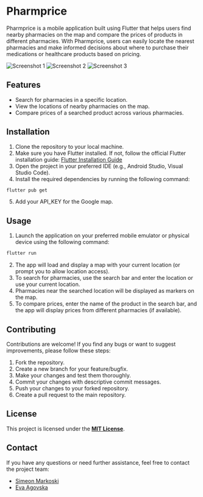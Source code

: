 # Pharmprice

Pharmprice is a mobile application built using Flutter that helps users find nearby pharmacies on the map and compare the prices of products in different pharmacies. With Pharmprice, users can easily locate the nearest pharmacies and make informed decisions about where to purchase their medications or healthcare products based on pricing.

![Screenshot 1](screenshot_1.png)
![Screenshot 2](screenshot_2.png)
![Screenshot 3](screenshot_3.png)

## Features

- Search for pharmacies in a specific location.
- View the locations of nearby pharmacies on the map.
- Compare prices of a searched product across various pharmacies.

## Installation

1. Clone the repository to your local machine.
2. Make sure you have Flutter installed. If not, follow the official Flutter installation guide: [Flutter Installation Guide](https://flutter.dev/docs/get-started/install)
3. Open the project in your preferred IDE (e.g., Android Studio, Visual Studio Code).
4. Install the required dependencies by running the following command:

```bash 
flutter pub get
```

5. Add your API_KEY for the Google map.

## Usage

1. Launch the application on your preferred mobile emulator or physical device using the following command:

```bash
flutter run
```

2. The app will load and display a map with your current location (or prompt you to allow location access).
3. To search for pharmacies, use the search bar and enter the location or use your current location.
4. Pharmacies near the searched location will be displayed as markers on the map.
5. To compare prices, enter the name of the product in the search bar, and the app will display prices from different pharmacies (if available).

## Contributing

Contributions are welcome! If you find any bugs or want to suggest improvements, please follow these steps:

1. Fork the repository.
2. Create a new branch for your feature/bugfix.
3. Make your changes and test them thoroughly.
4. Commit your changes with descriptive commit messages.
5. Push your changes to your forked repository.
6. Create a pull request to the main repository.

## License

This project is licensed under the <u><b>MIT License</b></u>.

## Contact

If you have any questions or need further assistance, feel free to contact the project team:

- [Simeon Markoski](mailto:simeonmarkoski10@gmail.com)
- [Eva Agovska](mailto:evaagovska@gmail.com)
